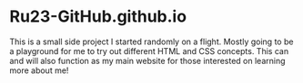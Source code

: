 # Ru23-GitHub.github.io
This is a small side project I started randomly on a flight. Mostly going to be a playground for me to try out different HTML and CSS concepts.
This can and will also function as my main website for those interested on learning more about me!
